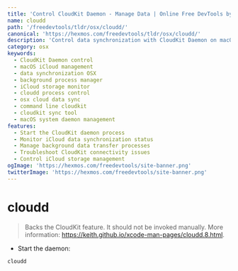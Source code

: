 ```yaml
---
title: 'Control CloudKit Daemon - Manage Data | Online Free DevTools by Hexmos'
name: cloudd
path: '/freedevtools/tldr/osx/cloudd/'
canonical: 'https://hexmos.com/freedevtools/tldr/osx/cloudd/'
description: 'Control data synchronization with CloudKit Daemon on macOS using Cloudd. Manage iCloud storage and background processes effortlessly. Free online tool, no registration required.'
category: osx
keywords:
  - CloudKit Daemon control
  - macOS iCloud management
  - data synchronization OSX
  - background process manager
  - iCloud storage monitor
  - cloudd process control
  - osx cloud data sync
  - command line cloudkit
  - cloudkit sync tool
  - macOS system daemon management
features:
  - Start the CloudKit daemon process
  - Monitor iCloud data synchronization status
  - Manage background data transfer processes
  - Troubleshoot CloudKit connectivity issues
  - Control iCloud storage management
ogImage: 'https://hexmos.com/freedevtools/site-banner.png'
twitterImage: 'https://hexmos.com/freedevtools/site-banner.png'
---
```


# cloudd

> Backs the CloudKit feature.
> It should not be invoked manually.
> More information: <https://keith.github.io/xcode-man-pages/cloudd.8.html>.

- Start the daemon:

`cloudd`
